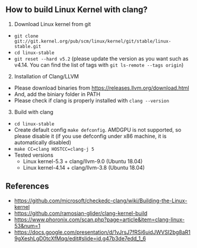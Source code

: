 How to build Linux Kernel with clang?
---

1. Download Linux kernel from git
  - ``git clone git://git.kernel.org/pub/scm/linux/kernel/git/stable/linux-stable.git``
  - ``cd linux-stable``
  - ``git reset --hard v5.2`` (please update the version as you want such as v4.14. You can find the list of tags with ``git ls-remote --tags origin``)

2. Installation of Clang/LLVM
  - Please download binaries from https://releases.llvm.org/download.html
  - And, add the biniary folder in PATH
  - Please check if clang is properly installed with ``clang --version``

3. Build with clang
  - ``cd linux-stable``
  - Create default config ``make defconfig``. AMDGPU is not supported, so please disable it (if you use defconfig under x86 machine, it is automatically disabled) 
  - ``make CC=clang HOSTCC=clang-j 5``
  - Tested versions
    - Linux kernel-5.3 + clang/llvm-9.0 (Ubuntu 18.04)
    - Linux kernel-4.14 + clang/llvm-3.8 (Ubuntu 18.04)
  
References
---

- https://github.com/microsoft/checkedc-clang/wiki/Building-the-Linux-kernel
- https://github.com/ramosian-glider/clang-kernel-build
- https://www.phoronix.com/scan.php?page=article&item=clang-linux-53&num=1
- https://docs.google.com/presentation/d/1vJrsJ7fRSi6uidJWVSI2bg8aR19gXeshLgD0tcXfMqg/edit#slide=id.g47b3de7edd_1_6
